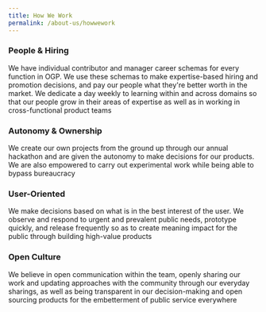 ```yaml
---
title: How We Work
permalink: /about-us/howwework
---
```

### People & Hiring
We have individual contributor and manager career schemas for every function in OGP. We use these schemas to make expertise-based hiring and promotion decisions, and pay our people what they're better worth in the market. We dedicate a day weekly to learning within and across domains so that our people grow in their areas of expertise as well as in working in cross-functional product teams

### Autonomy & Ownership 
We create our own projects from the ground up through our annual hackathon and are given the autonomy to make decisions for our products. We are also empowered to carry out experimental work while being able to bypass bureaucracy 

### User-Oriented
We make decisions based on what is in the best interest of the user. We observe and respond to urgent and prevalent public needs, prototype quickly, and release frequently so as to create meaning impact for the public through building high-value products


### Open Culture 
We believe in open communication within the team, openly sharing our work and updating approaches with the community through our everyday sharings, as well as being transparent in our decision-making and open sourcing products for the embetterment of public service everywhere